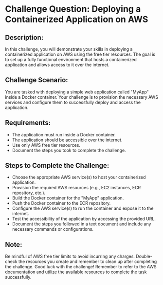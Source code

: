 # Challenge Question: Deploying a Containerized Application on AWS

## Description:
In this challenge, you will demonstrate your skills in deploying a containerized application on AWS using the free tier resources. The goal is to set up a fully functional environment that hosts a containerized application and allows access to it over the internet.

## Challenge Scenario:
You are tasked with deploying a simple web application called "MyApp" inside a Docker container. Your challenge is to provision the necessary AWS services and configure them to successfully deploy and access the application.

## Requirements:
- The application must run inside a Docker container.
- The application should be accessible over the internet.
- Use only AWS free tier resources.
- Document the steps you took to complete the challenge.

## Steps to Complete the Challenge:
- Choose the appropriate AWS service(s) to host your containerized application.
- Provision the required AWS resources (e.g., EC2 instances, ECR repository, etc.).
- Build the Docker container for the "MyApp" application.
- Push the Docker container to the ECR repository.
- Configure the AWS service(s) to run the container and expose it to the internet.
- Test the accessibility of the application by accessing the provided URL.
- Document the steps you followed in a text document and include any necessary commands or configurations.

## Note:
Be mindful of AWS free tier limits to avoid incurring any charges. Double-check the resources you create and remember to clean up after completing the challenge.
Good luck with the challenge! Remember to refer to the AWS documentation and utilize the available resources to complete the task successfully.


